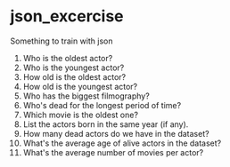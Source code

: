 # json_excercise
Something to train with json

1. Who is the oldest actor?
2. Who is the youngest actor?
3. How old is the oldest actor?
4. How old is the youngest actor?
5. Who has the biggest filmography?
6. Who's dead for the longest period of time?
7. Which movie is the oldest one?
8. List the actors born in the same year (if any).
9. How many dead actors do we have in the dataset?
10. What's the average age of alive actors in the dataset?
11. What's the average number of movies per actor?
